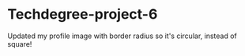 # Techdegree-project-6
Updated my profile image with border radius so it's circular, instead of square!